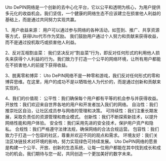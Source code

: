 Uto DePIN网络是一个创新的去中心化平台，它以公平和透明为核心，为用户提供多元化的收益机会。我们坚信，一个健康的网络生态不应该建立在损害他人利益的基础上，而是通过共同努力实现共赢。

1、用户收益来源：
用户可以通过参与网络的各种活动，如签到、推广、共享资源等方式，获得Uto代币作为奖励。
我们鼓励用户通过个人努力和贡献来获得收益，而不是通过投机取巧或损害他人利益。

2、反对互相割韭菜：
我们坚决反对“割韭菜”行为，即反对任何形式的利用他人损失来获得个人利益的行为。我们致力于打造一个公平的网络环境，让所有用户都能在不损害他人的前提下获得收益。

3、脱离零和博弈：
Uto DePIN网络不是一种零和游戏，我们反对任何形式的零和博弈思维。在这里，用户的成功不是以牺牲他人为代价的，而是通过创新和贡献来实现的。

4、我们的价值观：
公平性：我们确保每个用户都有平等的机会参与并获得收益。
开放性：我们欢迎来自世界各地的用户和开发者加入我们的网络。
自治性：我们推崇社区自治，让社区成员参与网络的管理和决策。
可持续性：我们注重长期发展，采取负责任的资源管理和商业模式。
创新性：我们不断探索新技术，以提升网络性能和用户体验。
安全性：我们采用先进的安全技术，保护用户资产和隐私。
合规性：我们严格遵守法律法规，确保网络的合法合规运营。
包容性：我们致力于打造一个包容的社区，尊重并欢迎不同的观点和需求。
环境友好：我们关注区块链技术对环境的影响，努力实现绿色可持续发展。
Uto DePIN网络的愿景是构建一个公平、开放、创新的生态系统，让每一位用户都能在其中找到成长和成功的机会。我们期待与您一起，共同创造一个更加美好的数字未来。
